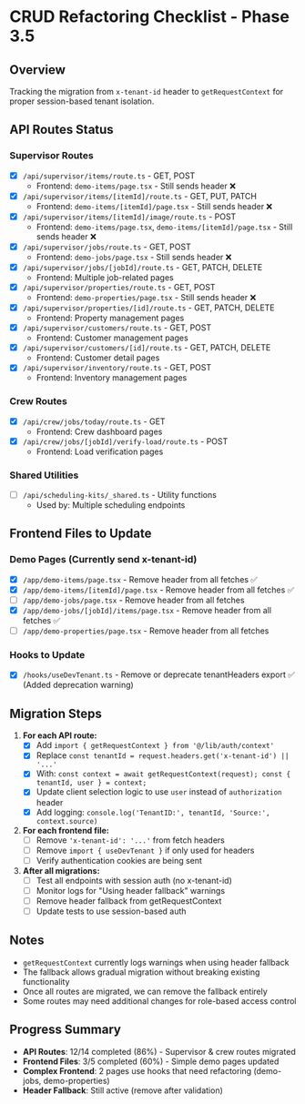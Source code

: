 # CRUD Refactoring Checklist - Phase 3.5

## Overview
Tracking the migration from `x-tenant-id` header to `getRequestContext` for proper session-based tenant isolation.

## API Routes Status

### Supervisor Routes
- [x] `/api/supervisor/items/route.ts` - GET, POST
  - Frontend: `demo-items/page.tsx` - Still sends header ❌
- [x] `/api/supervisor/items/[itemId]/route.ts` - GET, PUT, PATCH
  - Frontend: `demo-items/[itemId]/page.tsx` - Still sends header ❌
- [x] `/api/supervisor/items/[itemId]/image/route.ts` - POST
  - Frontend: `demo-items/page.tsx`, `demo-items/[itemId]/page.tsx` - Still sends header ❌
- [x] `/api/supervisor/jobs/route.ts` - GET, POST
  - Frontend: `demo-jobs/page.tsx` - Still sends header ❌
- [x] `/api/supervisor/jobs/[jobId]/route.ts` - GET, PATCH, DELETE
  - Frontend: Multiple job-related pages
- [x] `/api/supervisor/properties/route.ts` - GET, POST
  - Frontend: `demo-properties/page.tsx` - Still sends header ❌
- [x] `/api/supervisor/properties/[id]/route.ts` - GET, PATCH, DELETE
  - Frontend: Property management pages
- [x] `/api/supervisor/customers/route.ts` - GET, POST
  - Frontend: Customer management pages
- [x] `/api/supervisor/customers/[id]/route.ts` - GET, PATCH, DELETE
  - Frontend: Customer detail pages
- [x] `/api/supervisor/inventory/route.ts` - GET, POST
  - Frontend: Inventory management pages

### Crew Routes
- [x] `/api/crew/jobs/today/route.ts` - GET
  - Frontend: Crew dashboard pages
- [x] `/api/crew/jobs/[jobId]/verify-load/route.ts` - POST
  - Frontend: Load verification pages

### Shared Utilities
- [ ] `/api/scheduling-kits/_shared.ts` - Utility functions
  - Used by: Multiple scheduling endpoints

## Frontend Files to Update

### Demo Pages (Currently send x-tenant-id)
- [x] `/app/demo-items/page.tsx` - Remove header from all fetches ✅
- [x] `/app/demo-items/[itemId]/page.tsx` - Remove header from all fetches ✅
- [ ] `/app/demo-jobs/page.tsx` - Remove header from all fetches
- [x] `/app/demo-jobs/[jobId]/items/page.tsx` - Remove header from all fetches ✅
- [ ] `/app/demo-properties/page.tsx` - Remove header from all fetches

### Hooks to Update
- [x] `/hooks/useDevTenant.ts` - Remove or deprecate tenantHeaders export ✅ (Added deprecation warning)

## Migration Steps

1. **For each API route:**
   - [x] Add `import { getRequestContext } from '@/lib/auth/context'`
   - [x] Replace `const tenantId = request.headers.get('x-tenant-id') || '...'`
   - [x] With: `const context = await getRequestContext(request); const { tenantId, user } = context;`
   - [x] Update client selection logic to use `user` instead of `authorization` header
   - [x] Add logging: `console.log('TenantID:', tenantId, 'Source:', context.source)`

2. **For each frontend file:**
   - [ ] Remove `'x-tenant-id': '...'` from fetch headers
   - [ ] Remove `import { useDevTenant }` if only used for headers
   - [ ] Verify authentication cookies are being sent

3. **After all migrations:**
   - [ ] Test all endpoints with session auth (no x-tenant-id)
   - [ ] Monitor logs for "Using header fallback" warnings
   - [ ] Remove header fallback from getRequestContext
   - [ ] Update tests to use session-based auth

## Notes

- `getRequestContext` currently logs warnings when using header fallback
- The fallback allows gradual migration without breaking existing functionality
- Once all routes are migrated, we can remove the fallback entirely
- Some routes may need additional changes for role-based access control

## Progress Summary
- **API Routes**: 12/14 completed (86%) - Supervisor & crew routes migrated
- **Frontend Files**: 3/5 completed (60%) - Simple demo pages updated
- **Complex Frontend**: 2 pages use hooks that need refactoring (demo-jobs, demo-properties)
- **Header Fallback**: Still active (remove after validation)
